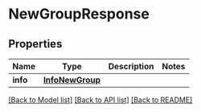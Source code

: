 # NewGroupResponse


## Properties
Name | Type | Description | Notes
------------ | ------------- | ------------- | -------------
**info** | [**InfoNewGroup**](InfoNewGroup.md) |  | 


[[Back to Model list]](../../README.md#models) [[Back to API list]](../../README.md#available-methods) [[Back to README]](../../README.md)


